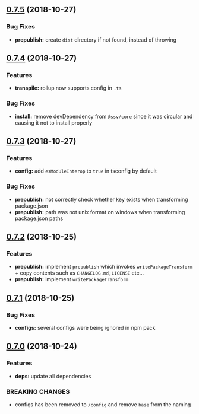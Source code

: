 ## [0.7.5](https://github.com/sketch7/ssv-tools/compare/0.7.4...0.7.5) (2018-10-27)

### Bug Fixes

- **prepublish:** create `dist` directory if not found, instead of throwing


## [0.7.4](https://github.com/sketch7/ssv-tools/compare/0.7.3...0.7.4) (2018-10-27)

### Features

- **transpile:** rollup now supports config in `.ts`


### Bug Fixes

- **install:** remove devDependency from `@ssv/core` since it was circular and causing it not to install properly


## [0.7.3](https://github.com/sketch7/ssv-tools/compare/0.7.2...0.7.3) (2018-10-27)

### Features

- **config:** add `esModuleInterop` to `true` in tsconfig by default


### Bug Fixes

- **prepublish:** not correctly check whether key exists when transforming package.json
- **prepublish:** path was not unix format on windows when transforming package.json paths


## [0.7.2](https://github.com/sketch7/ssv-tools/compare/0.7.1...0.7.2) (2018-10-25)

### Features

- **prepublish:** implement `prepublish` which invokes `writePackageTransform` + copy contents such as `CHANGELOG.md`, `LICENSE` etc...
- **prepublish:** implement `writePackageTransform`


## [0.7.1](https://github.com/sketch7/ssv-tools/compare/0.7.0...0.7.1) (2018-10-25)

### Bug Fixes

- **configs:** several configs were being ignored in npm pack


## [0.7.0](https://github.com/sketch7/ssv-tools/compare/0.6.12...0.7.0) (2018-10-24)

### Features

- **deps:** update all dependencies

### BREAKING CHANGES

- configs has been removed to `/config` and remove `base` from the naming
